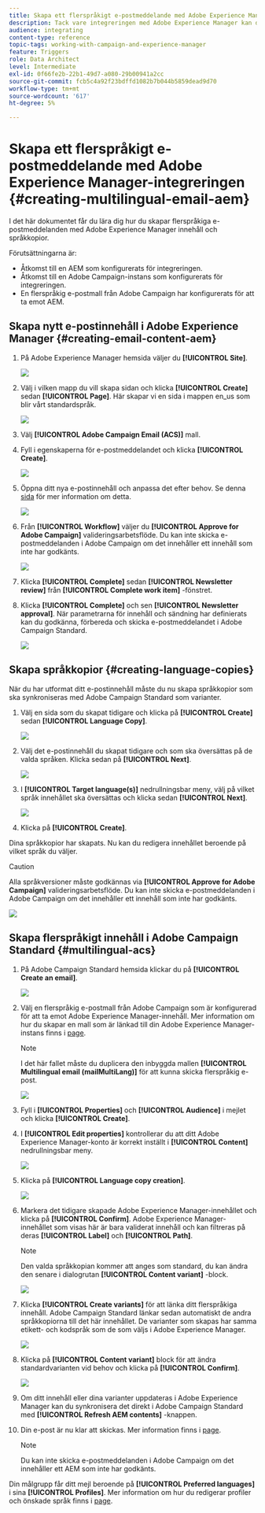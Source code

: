 ```yaml
---
title: Skapa ett flerspråkigt e-postmeddelande med Adobe Experience Manager-integreringen.
description: Tack vare integreringen med Adobe Experience Manager kan du skapa innehåll direkt i AEM och använda det senare i Adobe Campaign.
audience: integrating
content-type: reference
topic-tags: working-with-campaign-and-experience-manager
feature: Triggers
role: Data Architect
level: Intermediate
exl-id: 0f66fe2b-22b1-49d7-a080-29b00941a2cc
source-git-commit: fcb5c4a92f23bdffd1082b7b044b5859dead9d70
workflow-type: tm+mt
source-wordcount: '617'
ht-degree: 5%

---
```


# Skapa ett flerspråkigt e-postmeddelande med Adobe Experience Manager-integreringen {#creating-multilingual-email-aem}

I det här dokumentet får du lära dig hur du skapar flerspråkiga e-postmeddelanden med Adobe Experience Manager innehåll och språkkopior.

Förutsättningarna är:

* Åtkomst till en AEM som konfigurerats för integreringen.
* Åtkomst till en Adobe Campaign-instans som konfigurerats för integreringen.
* En flerspråkig e-postmall från Adobe Campaign har konfigurerats för att ta emot AEM.

## Skapa nytt e-postinnehåll i Adobe Experience Manager {#creating-email-content-aem}

1. På Adobe Experience Manager hemsida väljer du **[!UICONTROL Site]**.

   ![](assets/aem_acs_1.png)

1. Välj i vilken mapp du vill skapa sidan och klicka **[!UICONTROL Create]** sedan **[!UICONTROL Page]**. Här skapar vi en sida i mappen en_us som blir vårt standardspråk.

   ![](assets/aem_acs_2.png)

1. Välj **[!UICONTROL Adobe Campaign Email (ACS)]** mall.

1. Fyll i egenskaperna för e-postmeddelandet och klicka **[!UICONTROL Create]**.

   ![](assets/aem_acs_3.png)

1. Öppna ditt nya e-postinnehåll och anpassa det efter behov. Se denna [sida](../../integrating/using/creating-email-experience-manager.md#editing-email-aem) för mer information om detta.

   ![](assets/aem_acs_4.png)

1. Från **[!UICONTROL Workflow]** väljer du **[!UICONTROL Approve for Adobe Campaign]** valideringsarbetsflöde. Du kan inte skicka e-postmeddelanden i Adobe Campaign om det innehåller ett innehåll som inte har godkänts.

   ![](assets/aem_acs_7.png)

1. Klicka **[!UICONTROL Complete]** sedan **[!UICONTROL Newsletter review]** från **[!UICONTROL Complete work item]** -fönstret.

1. Klicka **[!UICONTROL Complete]** och sen **[!UICONTROL Newsletter approval]**. När parametrarna för innehåll och sändning har definierats kan du godkänna, förbereda och skicka e-postmeddelandet i Adobe Campaign Standard.

   ![](assets/aem_acs_8.png)

## Skapa språkkopior {#creating-language-copies}

När du har utformat ditt e-postinnehåll måste du nu skapa språkkopior som ska synkroniseras med Adobe Campaign Standard som varianter.

1. Välj en sida som du skapat tidigare och klicka på **[!UICONTROL Create]** sedan **[!UICONTROL Language Copy]**.

   ![](assets/aem_acs_5.png)

1. Välj det e-postinnehåll du skapat tidigare och som ska översättas på de valda språken. Klicka sedan på **[!UICONTROL Next]**.

   ![](assets/aem_acs_6.png)

1. I **[!UICONTROL Target language(s)]** nedrullningsbar meny, välj på vilket språk innehållet ska översättas och klicka sedan **[!UICONTROL Next]**.

   ![](assets/aem_acs_9.png)

1. Klicka på **[!UICONTROL Create]**.

Dina språkkopior har skapats. Nu kan du redigera innehållet beroende på vilket språk du väljer.

>[!CAUTION]
>
>Alla språkversioner måste godkännas via **[!UICONTROL Approve for Adobe Campaign]** valideringsarbetsflöde. Du kan inte skicka e-postmeddelanden i Adobe Campaign om det innehåller ett innehåll som inte har godkänts.

![](assets/aem_acs_11.png)

## Skapa flerspråkigt innehåll i Adobe Campaign Standard {#multilingual-acs}

1. På Adobe Campaign Standard hemsida klickar du på **[!UICONTROL Create an email]**.

   ![](assets/aem_acs_12.png)

1. Välj en flerspråkig e-postmall från Adobe Campaign som är konfigurerad för att ta emot Adobe Experience Manager-innehåll. Mer information om hur du skapar en mall som är länkad till din Adobe Experience Manager-instans finns i [page](../../integrating/using/configure-experience-manager.md#config-acs).

   >[!NOTE]
   >
   >I det här fallet måste du duplicera den inbyggda mallen **[!UICONTROL Multilingual email (mailMultiLang)]** för att kunna skicka flerspråkig e-post.

   ![](assets/aem_acs_13.png)

1. Fyll i **[!UICONTROL Properties]** och **[!UICONTROL Audience]** i mejlet och klicka **[!UICONTROL Create]**.

1. I **[!UICONTROL Edit properties]** kontrollerar du att ditt Adobe Experience Manager-konto är korrekt inställt i **[!UICONTROL Content]** nedrullningsbar meny.

   ![](assets/aem_acs_20.png)

1. Klicka på **[!UICONTROL Language copy creation]**.

   ![](assets/aem_acs_16.png)

1. Markera det tidigare skapade Adobe Experience Manager-innehållet och klicka på **[!UICONTROL Confirm]**. Adobe Experience Manager-innehållet som visas här är bara validerat innehåll och kan filtreras på deras **[!UICONTROL Label]** och **[!UICONTROL Path]**.

   >[!NOTE]
   >
   >Den valda språkkopian kommer att anges som standard, du kan ändra den senare i dialogrutan **[!UICONTROL Content variant]** -block.

   ![](assets/aem_acs_17.png)

1. Klicka **[!UICONTROL Create variants]** för att länka ditt flerspråkiga innehåll. Adobe Campaign Standard länkar sedan automatiskt de andra språkkopiorna till det här innehållet. De varianter som skapas har samma etikett- och kodspråk som de som väljs i Adobe Experience Manager.

   ![](assets/aem_acs_18.png)

1. Klicka på **[!UICONTROL Content variant]** block för att ändra standardvarianten vid behov och klicka på **[!UICONTROL Confirm]**.

   ![](assets/aem_acs_19.png)

1. Om ditt innehåll eller dina varianter uppdateras i Adobe Experience Manager kan du synkronisera det direkt i Adobe Campaign Standard med **[!UICONTROL Refresh AEM contents]** -knappen.

1. Din e-post är nu klar att skickas. Mer information finns i [page](../../sending/using/get-started-sending-messages.md).

   >[!NOTE]
   >
   >Du kan inte skicka e-postmeddelanden i Adobe Campaign om det innehåller ett AEM som inte har godkänts.

Din målgrupp får ditt mejl beroende på **[!UICONTROL Preferred languages]** i sina **[!UICONTROL Profiles]**. Mer information om hur du redigerar profiler och önskade språk finns i [page](../../audiences/using/editing-profiles.md).
